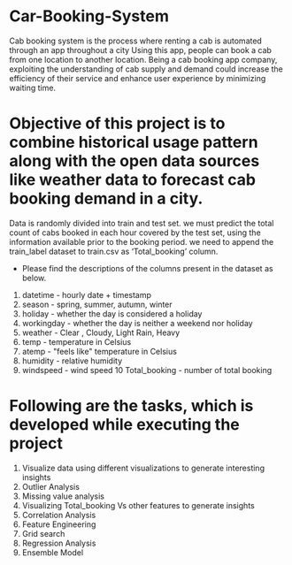 # Car-Booking-System
Cab booking system is the process where renting a cab is automated through an app throughout a city
Using this app, people can book a cab from one location to another location. 
Being a cab booking app company, exploiting the understanding of cab supply and demand
could increase the efficiency of their service and enhance user experience by minimizing
waiting time.
# Objective of this project is to combine historical usage pattern along with the open data sources like weather data to forecast cab booking demand in a city.
Data is randomly divided into train and test set. we must predict the total count of cabs booked in each hour covered by the
test set, using the information available prior to the booking period. we need to append the train_label dataset to train.csv as ‘Total_booking’ column.
* Please find the descriptions of the columns present in the dataset as below.
1. datetime - hourly date + timestamp
2. season - spring, summer, autumn, winter
3. holiday - whether the day is considered a holiday
4. workingday - whether the day is neither a weekend nor holiday
5. weather - Clear , Cloudy, Light Rain, Heavy 
6. temp - temperature in Celsius
7. atemp - "feels like" temperature in Celsius
8. humidity - relative humidity
9. windspeed - wind speed
10 Total_booking - number of total booking
# Following are the tasks, which is developed while executing the project
1. Visualize data using different visualizations to generate interesting insights
2. Outlier Analysis
3. Missing value analysis
4. Visualizing Total_booking Vs other features to generate insights
5. Correlation Analysis
6. Feature Engineering
7. Grid search
8. Regression Analysis
9. Ensemble Model
